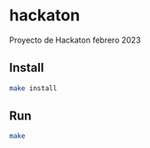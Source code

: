 # hackaton
Proyecto de Hackaton febrero 2023

## Install
```bash
make install
```

## Run
```bash
make
```
